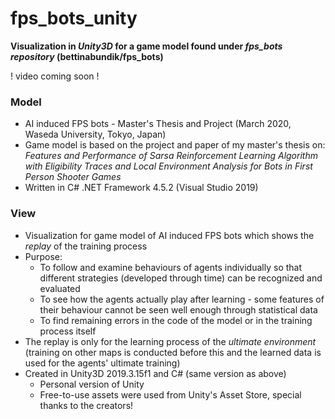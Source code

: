 # fps_bots_unity
**Visualization in _Unity3D_ for a game model found under _fps_bots repository_ (bettinabundik/fps_bots)**

! video coming soon !

### Model
- AI induced FPS bots - Master's Thesis and Project (March 2020, Waseda University, Tokyo, Japan)
- Game model is based on the project and paper of my master's thesis on: *Features and Performance of Sarsa Reinforcement Learning Algorithm with Eligibility Traces and Local Environment Analysis for Bots in First Person Shooter Games*
- Written in C# .NET Framework 4.5.2 (Visual Studio 2019)

### View
- Visualization for game model of AI induced FPS bots which shows the *replay* of the training process
- Purpose:
  - To follow and examine behaviours of agents individually so that different strategies (developed through time) can be recognized and evaluated
  - To see how the agents actually play after learning - some features of their behaviour cannot be seen well enough through statistical data
  - To find remaining errors in the code of the model or in the training process itself
- The replay is only for the learning process of the *ultimate environment* (training on other maps is conducted before this and the learned data is used for the agents' ultimate training)
- Created in Unity3D 2019.3.15f1 and C# (same version as above)
  - Personal version of Unity
  - Free-to-use assets were used from Unity's Asset Store, special thanks to the creators!
